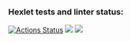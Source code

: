 ### Hexlet tests and linter status:
[![Actions Status](https://github.com/ShanyAilurus/frontend-project-46/workflows/hexlet-check/badge.svg)](https://github.com/ShanyAilurus/frontend-project-46/actions) <a href="https://codeclimate.com/github/ShanyAilurus/frontend-project-46/maintainability"><img src="https://api.codeclimate.com/v1/badges/${{ secrets.ID_CODECLIMATE }}/maintainability" /></a> <a href="https://codeclimate.com/github/ShanyAilurus/frontend-project-46/test_coverage"><img src="https://api.codeclimate.com/v1/badges/${{ secrets.ID_CODECLIMATE }}/test_coverage" /></a>
